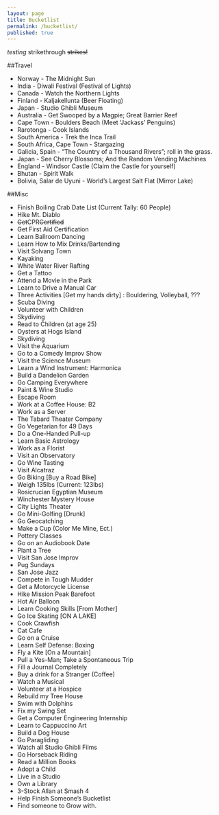 ```yaml
---
layout: page
title: Bucketlist
permalink: /bucketlist/
published: true
---
```


*testing* strikethrough ~~strikes!~~

##Travel
-   Norway - The Midnight Sun
-   India - Diwali Festival (Festival of Lights)
-   Canada - Watch the Northern Lights
-   Finland - Kaljakellunta (Beer Floating)
-   Japan - Studio Ghibli Museum
-   Australia - Get Swooped by a Magpie; Great Barrier Reef
-   Cape Town - Boulders Beach (Meet ‘Jackass’ Penguins)
-   Rarotonga - Cook Islands
-   South America - Trek the Inca Trail
-   South Africa, Cape Town - Stargazing
-   Galicia, Spain - “The Country of a Thousand Rivers”; roll in the grass.
-   Japan - See Cherry Blossoms; And the Random Vending Machines
-   England - Windsor Castle (Claim the Castle for yourself)
-   Bhutan - Spirit Walk
-   Bolivia, Salar de Uyuni - World’s Largest Salt Flat (Mirror Lake)

##Misc
- Finish Boiling Crab Date List (Current Tally: 60 People)
- Hike Mt. Diablo
-  ~~Get~~CPR~~Certified~~
- Get First Aid Certification
- Learn Ballroom Dancing
- Learn How to Mix Drinks/Bartending
- Visit Solvang Town
- Kayaking
- White Water River Rafting
- Get a Tattoo
- Attend a Movie in the Park
- Learn to Drive a Manual Car
- Three Activities [Get my hands dirty] : Bouldering, Volleyball, ???
- Scuba Diving
- Volunteer with Children
- Skydiving
- Read to Children (at age 25)
- Oysters at Hogs Island
- Skydiving
- Visit the Aquarium
- Go to a Comedy Improv Show
- Visit the Science Museum
- Learn a Wind Instrument: Harmonica
- Build a Dandelion Garden
- Go Camping Everywhere
- Paint & Wine Studio
- Escape Room
- Work at a Coffee House: B2
- Work as a Server
- The Tabard Theater Company
- Go Vegetarian for 49 Days
- Do a One-Handed Pull-up
- Learn Basic Astrology
- Work as a Florist
- Visit an Observatory
- Go Wine Tasting
- Visit Alcatraz
- Go Biking [Buy a Road Bike]
- Weigh 135lbs (Current: 123lbs)
- Rosicrucian Egyptian Museum
- Winchester Mystery House
- City Lights Theater
- Go Mini-Golfing [Drunk]
- Go Geocatching
- Make a Cup (Color Me Mine, Ect.)
- Pottery Classes
- Go on an Audiobook Date
- Plant a Tree
- Visit San Jose Improv
- Pug Sundays
- San Jose Jazz
- Compete in Tough Mudder
- Get a Motorcycle License
- Hike Mission Peak Barefoot
- Hot Air Balloon
- Learn Cooking Skills [From Mother]
- Go Ice Skating [ON A LAKE]
- Cook Crawfish
- Cat Cafe
- Go on a Cruise
- Learn Self Defense: Boxing
- Fly a Kite [On a Mountain]
- Pull a Yes-Man; Take a Spontaneous Trip
- Fill a Journal Completely
- Buy a drink for a Stranger (Coffee)
- Watch a Musical
- Volunteer at a Hospice
- Rebuild my Tree House
- Swim with Dolphins
- Fix my Swing Set
- Get a Computer Engineering Internship
- Learn to Cappuccino Art
- Build a Dog House
- Go Paragliding
- Watch all Studio Ghibli Films
- Go Horseback Riding
- Read a Million Books
- Adopt a Child
- Live in a Studio
- Own a Library
- 3-Stock Allan at Smash 4
- Help Finish Someone’s Bucketlist
- Find someone to Grow with.



